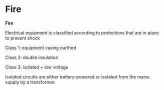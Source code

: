 # Fire

**Fire**

Electrical equipment is classified according to protections that are in
place to prevent shock

Class 1: equipment casing earthed

Class 2: double insulation

Class 3: isolated + low voltage

Isolated circuits are either battery-powered or isolated from the mains
supply by a transformer.
